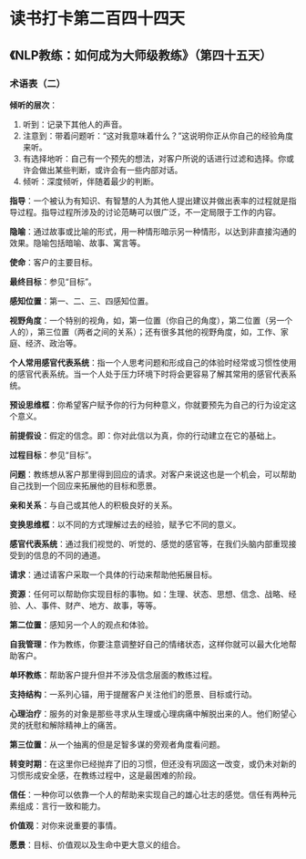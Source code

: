 读书打卡第二百四十四天
===

《NLP教练：如何成为大师级教练》（第四十五天）
---

### 术语表（二）

**倾听的层次**：
1. 听到：记录下其他人的声音。
2. 注意到：带着问题听：“这对我意味着什么？”这说明你正从你自己的经验角度来听。
3. 有选择地听：自己有一个预先的想法，对客户所说的话进行过滤和选择。你或许会做出某些判断，或许会有一些内部对话。
4. 倾听：深度倾听，伴随着最少的判断。

**指导**：一个被认为有知识、有智慧的人为其他人提出建议并做出表率的过程就是指导过程。指导过程所涉及的讨论范畴可以很广泛，不一定局限于工作的内容。

**隐喻**：通过故事或比喻的形式，用一种情形暗示另一种情形，以达到非直接沟通的效果。隐喻包括暗喻、故事、寓言等。

**使命**：客户的主要目标。

**最终目标**：参见“目标”。

**感知位置**：第一、二、三、四感知位置。

**视野角度**：一个特别的视角，如，第一位置（你自己的角度），第二位置（另一个人的），第三位置（两者之间的关系）；还有很多其他的视野角度，如，工作、家庭、经济、政治等。

**个人常用感官代表系统**：指一个人思考问题和形成自己的体验时经常或习惯性使用的感官代表系统。当一个人处于压力环境下时将会更容易了解其常用的感官代表系统。

**预设思维框**：你希望客户赋予你的行为何种意义，你就要预先为自己的行为设定这个意义。

**前提假设**：假定的信念。即：你对此信以为真，你的行动建立在它的基础上。

**过程目标**：参见“目标”。

**问题**：教练想从客户那里得到回应的请求。对客户来说这也是一个机会，可以帮助自己找到一个回应来拓展他的目标和愿景。

**亲和关系**：与自己或其他人的积极良好的关系。

**变换思维框**：以不同的方式理解过去的经验，赋予它不同的意义。

**感官代表系统**：通过我们视觉的、听觉的、感觉的感官等，在我们头脑内部重现接受到的信息的不同的通道。

**请求**：通过请客户采取一个具体的行动来帮助他拓展目标。

**资源**：任何可以帮助你实现目标的事物。如：生理、状态、思想、信念、战略、经验、人、事件、财产、地方、故事，等等。

**第二位置**：感知另一个人的观点和体验。

**自我管理**：作为教练，你要注意调整好自己的情绪状态，这样你就可以最大化地帮助客户。

**单环教练**：帮助客户提升但并不涉及信念层面的教练过程。

**支持结构**：一系列心锚，用于提醒客户关注他们的愿景、目标或行动。

**心理治疗**：服务的对象是那些寻求从生理或心理病痛中解脱出来的人。他们盼望心灵的抚慰和解除精神上的痛苦。

**第三位置**：从一个抽离的但是足智多谋的旁观者角度看问题。

**转变时期**：在这里你已经抛弃了旧的习惯，但还没有巩固这一改变，或仍未对新的习惯形成安全感，在教练过程中，这是最困难的阶段。

**信任**：一种你可以依靠一个人的帮助来实现自己的雄心壮志的感觉。信任有两种元素组成：言行一致和能力。

**价值观**：对你来说重要的事情。

**愿景**：目标、价值观以及生命中更大意义的组合。